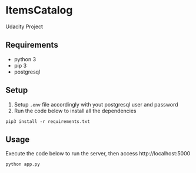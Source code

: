 # ItemsCatalog
Udacity Project

## Requirements

* python 3
* pip 3
* postgresql

## Setup

1. Setup ```.env``` file accordingly with yout postgresql user and password
2. Run the code below to install all the dependencies
```
pip3 install -r requirements.txt
```

## Usage
Execute the code below to run the server, then access http://localhost:5000
```
python app.py
```
